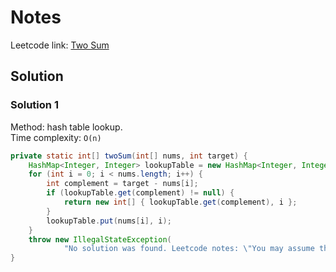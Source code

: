# Notes

Leetcode link: [Two Sum](https://leetcode.com/problems/two-sum/)

## Solution

### Solution 1

Method: hash table lookup.\
Time complexity: `O(n)`

```java
private static int[] twoSum(int[] nums, int target) {
    HashMap<Integer, Integer> lookupTable = new HashMap<Integer, Integer>();
    for (int i = 0; i < nums.length; i++) {
        int complement = target - nums[i];
        if (lookupTable.get(complement) != null) {
            return new int[] { lookupTable.get(complement), i };
        }
        lookupTable.put(nums[i], i);
    }
    throw new IllegalStateException(
            "No solution was found. Leetcode notes: \"You may assume that each input would have exactly one solution.\"");
}
```

